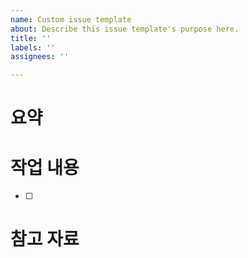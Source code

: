 ```yaml
---
name: Custom issue template
about: Describe this issue template's purpose here.
title: ''
labels: ''
assignees: ''

---
```


# 요약

# 작업 내용
- [ ] 

# 참고 자료
